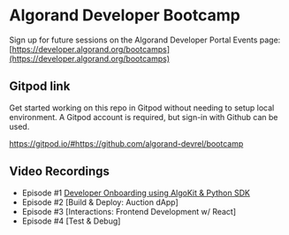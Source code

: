 # Algorand Developer Bootcamp
Sign up for future sessions on the Algorand Developer Portal Events page: [https://developer.algorand.org/bootcamps](https://developer.algorand.org/bootcamps)

## Gitpod link
Get started working on this repo in Gitpod without needing to setup local environment. A Gitpod account is required, but sign-in with Github can be used.

https://gitpod.io/#https://github.com/algorand-devrel/bootcamp

## Video Recordings
- Episode #1 [Developer Onboarding using AlgoKit & Python SDK](https://youtu.be/3fepZFk0aEQ)
- Episode #2 [Build & Deploy: Auction dApp]
- Episode #3 [Interactions: Frontend Development w/ React]
- Episode #4 [Test & Debug]
